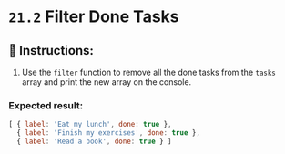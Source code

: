 # `21.2` Filter Done Tasks

## 📝 Instructions:

1. Use the `filter` function to remove all the done tasks from the `tasks` array and print the new array on the console.

### Expected result:

```js
[ { label: 'Eat my lunch', done: true },
  { label: 'Finish my exercises', done: true },
  { label: 'Read a book', done: true } ]
```